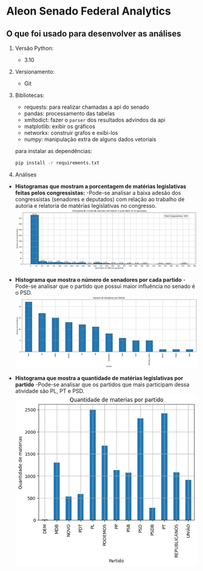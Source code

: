 # Aleon Senado Federal Analytics

## O que foi usado para desenvolver as análises

1. Versão Python:

   - 3.10

2. Versionamento:

   - Git

3. Bibliotecas:

   - requests: para realizar chamadas a api do senado
   - pandas: processamento das tabelas
   - xmltodict: fazer o `parser` dos resultados advindos da api
   - matplotlib: exibir os gráficos
   - networkx: construir grafos e exibi-los
   - numpy: manipulação extra de alguns dados vetoriais

   para instalar as dependências:

   ```bash
   pip install -r requirements.txt
   ```

4. Análises

- **Histogramas que mostram a porcentagem de matérias legislativas feitas pelos congressistas:**
  -Pode-se analisar a baixa adesão dos congressistas (senadores e deputados) com relação ao trabalho de autoria e relatoria de matérias legislativas no congresso.
  ![Matérias Legislativas por senadores](histograma_congressistas.png)

- **Histograma que mostra o número de senadores por cada partido**
  -Pode-se analisar que o partido que possui maior influência no senado é o PSD.
  ![Senadores por partido](senadores_por_partido.png)

- **Histograma que mostra a quantidade de matérias legislativas por partido**
  -Pode-se analisar que os partidos que mais participam dessa atividade são PL, PT e PSD.
  ![Matérias Legislativas por partido](materias_legislativas_por_partido.png)
